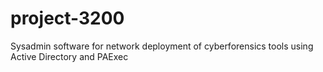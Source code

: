 # project-3200
Sysadmin software for network deployment of cyberforensics tools using Active Directory and PAExec
